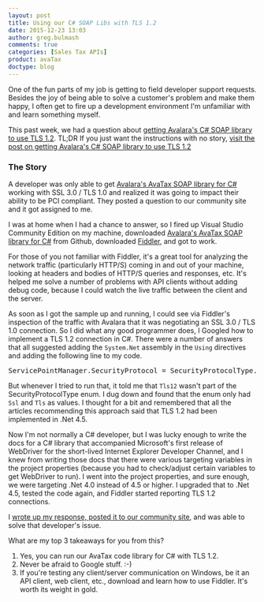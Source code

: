 ```yaml
---
layout: post
title: Using our C# SOAP Libs with TLS 1.2
date: 2015-12-23 13:03
author: greg.bulmash
comments: true
categories: [Sales Tax APIs]
product: avaTax
doctype: blog
---
```

One of the fun parts of my job is getting to field developer support requests. Besides the joy of being able to solve a customer's problem and make them happy, I often get to fire up a development environment I'm unfamiliar with and learn something myself.

This past week, we had a question about <a href="https://community.avalara.com/avalara/topics/it-seems-that-avalara-avatax-adapter-dll-cant-use-tls-1-2-protocol-and-that-affects-our-pci-compliance">getting Avalara's C# SOAP library to use TLS 1.2</a>. TL;DR If you just want the instructions with no story, <a href="https://community.avalara.com/avalara/topics/it-seems-that-avalara-avatax-adapter-dll-cant-use-tls-1-2-protocol-and-that-affects-our-pci-compliance">visit the post on getting Avalara's C# SOAP library to use TLS 1.2</a> 

<h3>The Story</h3>

A developer was only able to get <a href="https://github.com/avadev/AvaTax-Calc-SOAP-csharp">Avalara's AvaTax SOAP library for C#</a> working with SSL 3.0 / TLS 1.0 and realized it was going to impact their ability to be PCI compliant. They posted a question to our community site and it got assigned to me.

I was at home when I had a chance to answer, so I fired up Visual Studio Community Edition on my machine, downloaded <a href="https://github.com/avadev/AvaTax-Calc-SOAP-csharp">Avalara's AvaTax SOAP library for C#</a> from Github, downloaded <a href="http://www.telerik.com/download/fiddler">Fiddler</a>, and got to work.

For those of you not familiar with Fiddler, it's a great tool for analyzing the network traffic (particularly HTTP/S) coming in and out of your machine, looking at headers and bodies of HTTP/S queries and responses, etc. It's helped me solve a number of problems with API clients without adding debug code, because I could watch the live traffic between the client and the server.

As soon as I got the sample up and running, I could see via Fiddler's inspection of the traffic with Avalara that it was negotiating an SSL 3.0 / TLS 1.0 connection. So I did what any good programmer does, I Googled how to implement a TLS 1.2 connection in C#. There were a number of answers that all suggested adding the <code>System.Net</code> assembly in the <code>Using</code> directives and adding the following line to my code.

<pre>ServicePointManager.SecurityProtocol = SecurityProtocolType.Tls12;</pre>

But whenever I tried to run that, it told me that <code>Tls12</code> wasn't part of the SecurityProtocolType enum. I dug down and found that the enum only had <code>Ssl</code> and <code>Tls</code> as values. I thought for a bit and remembered that all the articles recommending this approach said that TLS 1.2 had been implemented in .Net 4.5.

Now I'm not normally a C# developer, but I was lucky enough to write the docs for a C# library that accompanied Microsoft's first release of WebDriver for the short-lived Internet Explorer Developer Channel, and I knew from writing those docs that there were various targeting variables in the project properties (because you had to check/adjust certain variables to get WebDriver to run). I went into the project properties, and sure enough, we were targeting .Net 4.0 instead of 4.5 or higher. I upgraded that to .Net 4.5, tested the code again, and Fiddler started reporting TLS 1.2 connections.

I <a href="https://community.avalara.com/avalara/topics/it-seems-that-avalara-avatax-adapter-dll-cant-use-tls-1-2-protocol-and-that-affects-our-pci-compliance">wrote up my response, posted it to our community site</a>, and was able to solve that developer's issue.

What are my top 3 takeaways for you from this?

<ol>
<li> Yes, you can run our AvaTax code library for C# with TLS 1.2.</li>
<li> Never be afraid to Google stuff. :-)</li>
<li> If you're testing any client/server communication on Windows, be it an API client, web client, etc., download and learn how to use Fiddler. It's worth its weight in gold.</li>
</ol>
